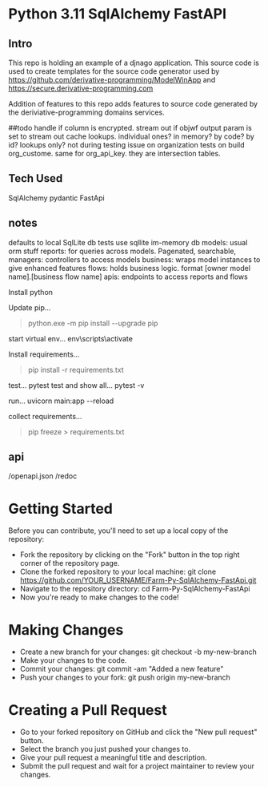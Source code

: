 # Python 3.11 SqlAlchemy FastAPI

## Intro

This repo is holding an example of a djnago application. This source code is used to create templates for the source code generator used by  https://github.com/derivative-programming/ModelWinApp and https://secure.derivative-programming.com

Addition of features to this repo adds features to source code generated by the deriviative-programming domains services.
  
##todo
handle if column is encrypted. 
stream out if objwf output param is set to stream out 
cache lookups. individual ones? in memory? by code? by id? lookups only? not during testing
issue on organization tests on  build org_custome. same for org_api_key.  they are intersection tables.

## Tech Used 
SqlAlchemy
pydantic
FastApi

## notes
defaults to local SqlLite db
tests use sqllite im-memory db
models: usual orm stuff
reports: for queries across models. Pagenated, searchable,
managers: controllers to access models
business: wraps model instances to give enhanced features
flows: holds business logic. format [owner model name].[business flow name]
apis: endpoints to access reports and flows

Install python

Update pip...
>python.exe -m pip install --upgrade pip

start virtual env...
env\scripts\activate

Install requirements...
>pip install -r requirements.txt

test...
pytest
test and show all...
pytest -v

run...
uvicorn main:app --reload

collect requirements...
>pip freeze > requirements.txt


## api
/openapi.json
/redoc
 

# Getting Started
Before you can contribute, you'll need to set up a local copy of the repository:

* Fork the repository by clicking on the "Fork" button in the top right corner of the repository page.
* Clone the forked repository to your local machine: git clone https://github.com/YOUR_USERNAME/Farm-Py-SqlAlchemy-FastApi.git
* Navigate to the repository directory: cd Farm-Py-SqlAlchemy-FastApi
* Now you're ready to make changes to the code!

# Making Changes
* Create a new branch for your changes: git checkout -b my-new-branch
* Make your changes to the code.
* Commit your changes: git commit -am "Added a new feature"
* Push your changes to your fork: git push origin my-new-branch

# Creating a Pull Request
* Go to your forked repository on GitHub and click the "New pull request" button.
* Select the branch you just pushed your changes to.
* Give your pull request a meaningful title and description.
* Submit the pull request and wait for a project maintainer to review your changes.

